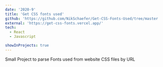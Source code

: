```yaml
---
date: '2020-9'
title: 'Get CSS fonts used'
github: 'https://github.com/NikSchaefer/Get-CSS-Fonts-Used/tree/master'
external: 'https://get-css-fonts.vercel.app/'
tech:
  - React
  - Javascript

showInProjects: true
---
```


Small Project to parse Fonts used from website CSS files by URL
